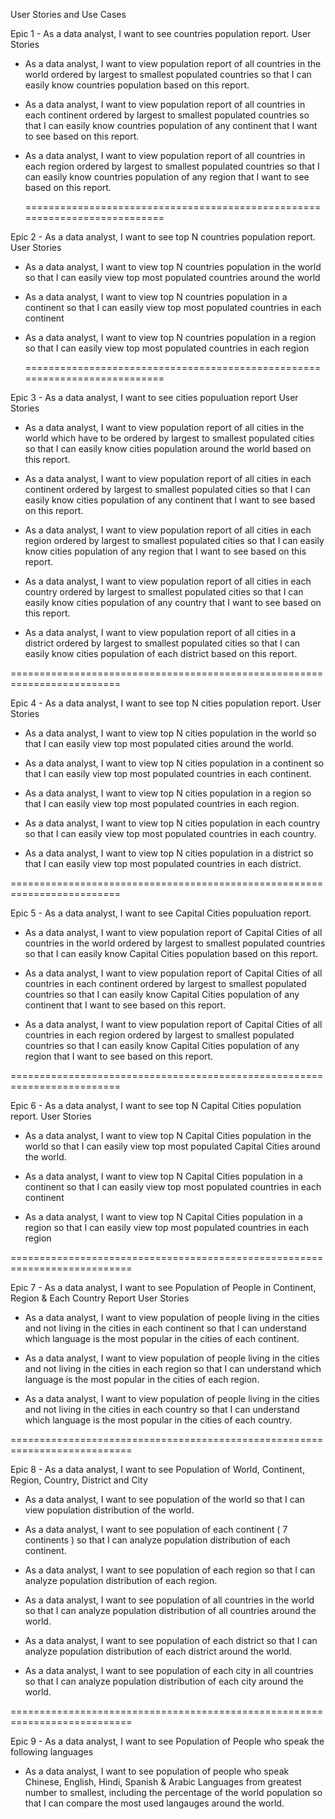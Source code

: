 User Stories and Use Cases


Epic 1 - As a data analyst, I want to see countries population report.
User Stories
- As a data analyst, I want to view population report of all countries in the world
  ordered by largest to smallest populated countries
  so that I can easily know countries population based on this report.

- As a data analyst, I want to view population report of all countries in each continent
  ordered by largest to smallest populated countries
  so that I can easily know countries population of any continent that I want to see based on this report.

- As a data analyst, I want to view population report of all countries in each region
  ordered by largest to smallest populated countries
  so that I can easily know countries population of any region that I want to see based on this report.

  ===========================================================================

Epic 2 - As a data analyst, I want to see top N countries population report.
User Stories
- As a data analyst, I want to view top N countries population in the world
  so that I can easily view top most populated countries around the world

- As a data analyst, I want to view top N countries population in a continent
  so that I can easily view top most populated countries in each continent

- As a data analyst, I want to view top N countries population in a region
  so that I can easily view top most populated countries in each region

  ===========================================================================

Epic 3 - As a data analyst, I want to see cities populuation report
User Stories
- As a data analyst, I want to view population report of all cities in the world
  which have to be ordered by largest to smallest populated cities
  so that I can easily know cities population around the world based on this report.

- As a data analyst, I want to view population report of all cities in each continent
  ordered by largest to smallest populated cities
  so that I can easily know cities population of any continent that I want to see based on this report.

- As a data analyst, I want to view population report of all cities in each region
  ordered by largest to smallest populated cities
  so that I can easily know cities population of any region that I want to see based on this report.

- As a data analyst, I want to view population report of all cities in each country
  ordered by largest to smallest populated cities
  so that I can easily know cities population of any country that I want to see based on this report.

- As a data analyst, I want to view population report of all cities in a district
  ordered by largest to smallest populated cities
  so that I can easily know cities population of each district based on this report.

=========================================================================

Epic 4 - As a data analyst, I want to see top N cities population report.
User Stories

- As a data analyst, I want to view top N cities population in the world
  so that I can easily view top most populated cities around the world.

- As a data analyst, I want to view top N cities population in a continent
  so that I can easily view top most populated countries in each continent.

- As a data analyst, I want to view top N cities population in a region
  so that I can easily view top most populated countries in each region.

- As a data analyst, I want to view top N cities population in each country
  so that I can easily view top most populated countries in each country.

-  As a data analyst, I want to view top N cities population in a district
  so that I can easily view top most populated countries in each district.

  =========================================================================

Epic 5 - As a data analyst, I want to see Capital Cities populuation report.
- As a data analyst, I want to view population report of Capital Cities of all countries in the world
  ordered by largest to smallest populated countries
  so that I can easily know Capital Cities population based on this report.

- As a data analyst, I want to view population report of Capital Cities of all countries in each continent
  ordered by largest to smallest populated countries
  so that I can easily know Capital Cities population of any continent that I want to see based on this report.

- As a data analyst, I want to view population report of Capital Cities of all countries in each region
  ordered by largest to smallest populated countries
  so that I can easily know Capital Cities population of any region that I want to see based on this report.

=========================================================================

Epic 6 -  As a data analyst, I want to see top N Capital Cities population report.
User Stories
- As a data analyst, I want to view top N Capital Cities population in the world
  so that I can easily view top most populated Capital Cities around the world.

- As a data analyst, I want to view top N Capital Cities population in a continent
  so that I can easily view top most populated countries in each continent

- As a data analyst, I want to view top N Capital Cities population in a region
  so that I can easily view top most populated countries in each region

===========================================================================

Epic 7 - As a data analyst, I want to see Population of People in Continent, Region & Each Country Report
User Stories
- As a data analyst, I want to view population of people living in the cities and not living in the cities in each continent
  so that I can understand which language is the most popular in the cities of each continent.

- As a data analyst, I want to view population of people living in the cities and not living in the cities in each region
  so that I can understand which language is the most popular in the cities of each region.

- As a data analyst, I want to view population of people living in the cities and not living in the cities in each country
  so that I can understand which language is the most popular in the cities of each country.

===========================================================================

Epic 8 - As a data analyst, I want to see Population of World, Continent, Region, Country, District and City
- As a data analyst, I want to see population of the world
  so that I can view population distribution of the world.

- As a data analyst, I want to see population of each continent ( 7 continents )
  so that I can analyze population distribution of each continent.

- As a data analyst, I want to see population of each region
  so that I can analyze population distribution of each region.

- As a data analyst, I want to see population of all countries in the world
  so that I can analyze population distribution of all countries around the world.

- As a data analyst, I want to see population of each district
  so that I can analyze population distribution of each district around the world.

- As a data analyst, I want to see population of each city in all countries
  so that I can analyze population distribution of each city around the world.

===========================================================================

Epic 9 - As a data analyst, I want to see Population of People who speak the following languages
- As a data analyst, I want to see population of people
  who speak Chinese, English, Hindi, Spanish & Arabic Languages
  from greatest number to smallest, including the percentage of the world population
  so that I can compare the most used langauges around the world.

